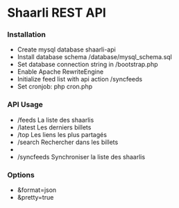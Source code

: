 Shaarli REST API
======

### Installation
* Create mysql database shaarli-api
* Install database schema /database/mysql_schema.sql
* Set database connection string in /bootstrap.php
* Enable Apache RewriteEngine
* Initialize feed list with api action /syncfeeds
* Set cronjob: php cron.php

### API Usage
* /feeds La liste des shaarlis
* /latest Les derniers billets
* /top Les liens les plus partagés
* /search Rechercher dans les billets
*
* /syncfeeds Synchroniser la liste des shaarlis

### Options
* &format=json
* &pretty=true
